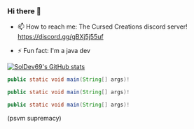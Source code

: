 ### Hi there 👋
- 📫 How to reach me: The Cursed Creations discord server! https://discord.gg/gBXj5j55uf
<!--
**SolDev69/SolDev69** is a ✨ _special_ ✨ repository because its `README.md` (this file) appears on your GitHub profile.

Here are some ideas to get you started:

- 🔭 I’m currently working on ...
- 🌱 I’m currently learning ...
- 👯 I’m looking to collaborate on ...
- 🤔 I’m looking for help with ...
- 💬 Ask me about ...
- 📫 How to reach me: ...
- 😄 Pronouns: ...
- ⚡ Fun fact: ...
-->
- ⚡ Fun fact: I'm a java dev

[![SolDev69's GitHub stats](https://github-readme-stats.vercel.app/api/top-langs/?username=SolDev69)](https://github.com/anuraghazra/github-readme-stats)

```java
public static void main(String[] args)!
```

```java
public static void main(String[] args)!
```

```java
public static void main(String[] args)!
```
(psvm supremacy)
